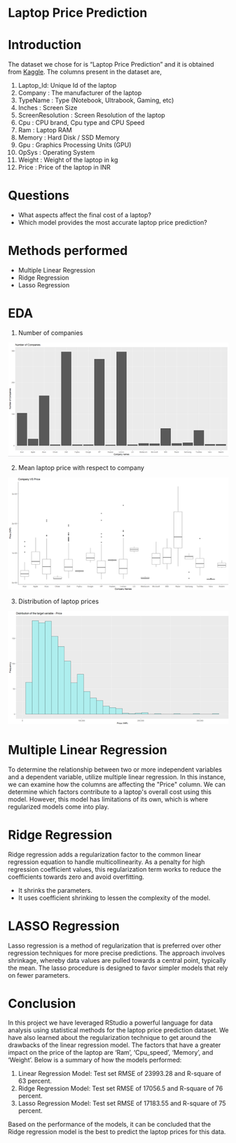 # Laptop Price Prediction

# Introduction
The dataset we chose for is “Laptop Price Prediction” and it is obtained from <a href = "https://www.kaggle.com/datasets/mohidabdulrehman/laptop-price-dataset">Kaggle</a>.
The columns present in the dataset are,
1. Laptop_Id:	Unique Id of the laptop
2. Company :	The manufacturer of the laptop
3. TypeName :	Type (Notebook, Ultrabook, Gaming, etc)
4. Inches :	Screen Size
5. ScreenResolution :	Screen Resolution of the laptop
6. Cpu : CPU brand, Cpu type and CPU Speed
7. Ram :	Laptop RAM
8. Memory :	Hard Disk / SSD Memory
9. Gpu :	Graphics Processing Units (GPU)
10. OpSys :	Operating System
11. Weight :	Weight of the laptop in kg
12. Price :	Price of the laptop in INR

# Questions
-	What aspects affect the final cost of a laptop?
-	Which model provides the most accurate laptop price prediction?

# Methods performed
-	Multiple Linear Regression
-	Ridge Regression
-	Lasso Regression

# EDA

1. Number of companies
<img src = "Images/Number of companies.png">

2. Mean laptop price with respect to company
<img src = "Images/Mean prices wrt companies.png">

3. Distribution of laptop prices
<img src = "Images/Distribution of laptop price.png">

# Multiple Linear Regression
To determine the relationship between two or more independent variables and a dependent variable, utilize multiple linear regression. In this instance, we can examine how the columns are affecting the "Price" column. We can determine which factors contribute to a laptop's overall cost using this model. However, this model has limitations of its own, which is where regularized models come into play.


# Ridge Regression
Ridge regression adds a regularization factor to the common linear regression equation to handle multicollinearity. As a penalty for high regression coefficient values, this regularization term works to reduce the coefficients towards zero and avoid overfitting.
- It shrinks the parameters. 
-	It uses coefficient shrinking to lessen the complexity of the model.

# LASSO Regression
Lasso regression is a method of regularization that is preferred over other regression techniques for more precise predictions. The approach involves shrinkage, whereby data values are pulled towards a central point, typically the mean. The lasso procedure is designed to favor simpler models that rely on fewer parameters.

# Conclusion

In this project we have leveraged RStudio a powerful language for data analysis using statistical methods for the laptop price prediction dataset. We have also learned about the regularization technique to get around the drawbacks of the linear regression model.
The factors that have a greater impact on the price of the laptop are ‘Ram’, ‘Cpu_speed’, ‘Memory’, and ‘Weight’.
Below is a summary of how the models performed:
1.	Linear Regression Model: Test set RMSE of 23993.28 and R-square of 63 percent.
2.	Ridge Regression Model: Test set RMSE of 17056.5 and R-square of 76 percent.
3.	Lasso Regression Model: Test set RMSE of 17183.55 and R-square of 75 percent.
</b>
</b>
Based on the performance of the models, it can be concluded that the Ridge regression model is the best to predict the laptop prices for this data.
